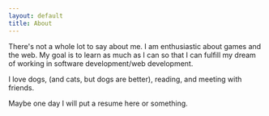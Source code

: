 ```yaml
---
layout: default
title: About
---
```


There's not a whole lot to say about me. I am enthusiastic about games and the web. My goal is to learn as much as I can so that I can fulfill my dream of working in software development/web development.

I love dogs, (and cats, but dogs are better), reading, and meeting with friends.

Maybe one day I will put a resume here or something.